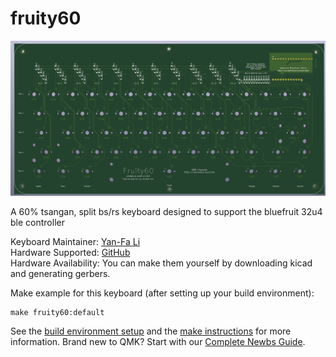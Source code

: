 # fruity60

![fruity60](https://github.com/yanfali/fruity60/blob/master/assets/pcb.png)

A 60% tsangan, split bs/rs keyboard designed to support the bluefruit 32u4 ble controller

Keyboard Maintainer: [Yan-Fa Li](https://github.com/yanfali)<br>
Hardware Supported: [GitHub](https://github.com/yanfali/fruity60)<br>
Hardware Availability: You can make them yourself by downloading kicad and generating gerbers.<br>

Make example for this keyboard (after setting up your build environment):

    make fruity60:default

See the [build environment setup](https://docs.qmk.fm/#/getting_started_build_tools) and the [make instructions](https://docs.qmk.fm/#/getting_started_make_guide) for more information. Brand new to QMK? Start with our [Complete Newbs Guide](https://docs.qmk.fm/#/newbs).
